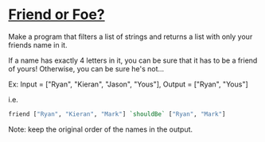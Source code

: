 # [Friend or Foe?](https://www.codewars.com/kata/55b42574ff091733d900002f)
Make a program that filters a list of strings and returns a list with only your friends name in it.

If a name has exactly 4 letters in it, you can be sure that it has to be a friend of yours! Otherwise, you can be sure he's not...

Ex: Input = ["Ryan", "Kieran", "Jason", "Yous"], Output = ["Ryan", "Yous"]

i.e.
```haskell
friend ["Ryan", "Kieran", "Mark"] `shouldBe` ["Ryan", "Mark"]
```

Note: keep the original order of the names in the output.